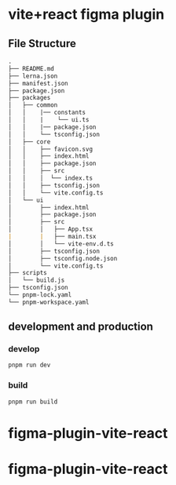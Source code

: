 # vite+react figma plugin

## File Structure

```markdown
.  
├── README.md  
├── lerna.json  
├── manifest.json  
├── package.json  
├── packages  
│   ├── common  
│   │    |── constants  
│   │    |    └── ui.ts  
│   │    |── package.json  
│   │    └── tsconfig.json  
│   ├── core  
│   │    ├── favicon.svg  
│   │    ├── index.html  
│   │    ├── package.json  
│   │    ├── src  
│   │    │  └── index.ts  
│   │    ├── tsconfig.json  
│   │    └── vite.config.ts  
│   └── ui  
│        ├── index.html  
│        ├── package.json  
│        ├── src  
│        │   ├── App.tsx  
|        |   ├── main.tsx
│        │   └── vite-env.d.ts  
│        ├── tsconfig.json  
│        ├── tsconfig.node.json  
│        └── vite.config.ts  
├── scripts  
│   └── build.js  
├── tsconfig.json  
└── pnpm-lock.yaml  
└── pnpm-workspace.yaml
```

## development and production

### develop

```bash
pnpm run dev
```

### build

```bash
pnpm run build
```
# figma-plugin-vite-react
# figma-plugin-vite-react
